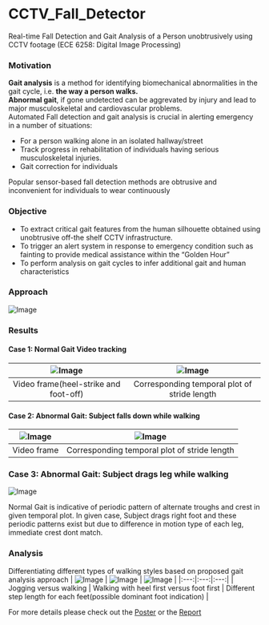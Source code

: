 # CCTV_Fall_Detector

Real-time Fall Detection and Gait Analysis of a Person unobtrusively using CCTV footage (ECE 6258: Digital Image Processing)

### Motivation

**Gait analysis** is a method for identifying biomechanical abnormalities in the gait cycle, i.e.  **the way a person walks.**<br/>
**Abnormal gait**, if gone undetected can be aggrevated by injury and lead to major musculoskeletal and cardiovascular problems.<br/> 
Automated Fall detection and gait analysis is crucial in alerting emergency in a number of situations:<br/>
* For a person walking alone in an isolated hallway/street
* Track progress in rehabilitation of individuals having serious musculoskeletal injuries.
* Gait correction for individuals

Popular sensor-based fall detection methods are obtrusive and inconvenient for individuals to wear continuously 

### Objective
* To extract critical gait features from the human silhouette obtained using unobtrusive off-the shelf CCTV infrastructure.
* To trigger an alert system in response to emergency condition such as fainting  to provide medical assistance within the “Golden Hour”
* To perform analysis on gait cycles to infer additional gait and human characteristics 

### Approach
![Image](docs/CCTV_algo_pseudo_code.JPG)

### Results
#### Case 1: Normal Gait Video tracking 
| ![Image](docs/gait_01.jpg) | ![Image](docs/temporal_gait_01.jpg) |
|:---:|:---:|
| Video frame(heel-strike and foot-off) | Corresponding temporal plot of stride length |

#### Case 2: Abnormal Gait: Subject falls down while walking
| ![Image](docs/gait_02.jpg) | ![Image](docs/temporal_gait_02.jpg) |
|:---:|:---:|
|  Video frame | Corresponding temporal plot of stride length |

### Case 3: Abnormal Gait: Subject drags leg while walking
![Image](docs/temporal_gait_03.jpg) 

Normal Gait is indicative of periodic pattern of alternate troughs and crest in given temporal plot. In given case, Subject drags right foot and these periodic patterns exist but due to difference in motion type of each leg, immediate crest dont match.

### Analysis
Differentiating different types of walking styles based on proposed gait analysis approach
| ![Image](docs/jog_vs_walk.jpg) | ![Image](docs/heel_vs_feet.JPG) | ![Image](docs/dominant_foot.jpg) |
|:---:|:---:|:---:|
| Jogging versus walking | Walking with heel first versus foot first | Different step length for each feet(possible dominant foot indication) |

For more details please check out the [Poster](docs/gait_analysis_poster.jpg) or the [Report](docs/GuptaSanya_KulkarniSamruddhi_PranavCibi.pdf)
